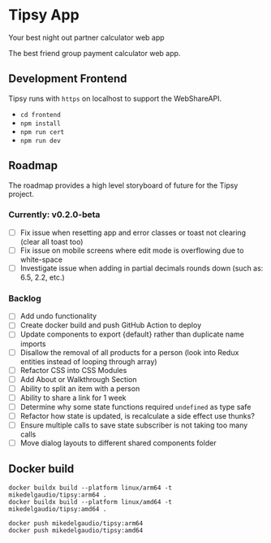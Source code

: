 # Tipsy App

Your best night out partner calculator web app

The best friend group payment calculator web app.

## Development Frontend

Tipsy runs with `https` on localhost to support the WebShareAPI.

- `cd frontend`
- `npm install`
- `npm run cert`
- `npm run dev`

## Roadmap

The roadmap provides a high level storyboard of future for the Tipsy project.

### Currently: v0.2.0-beta 

- [ ] Fix issue when resetting app and error classes or toast not clearing (clear all toast too)
- [ ] Fix issue on mobile screens where edit mode is overflowing due to white-space
- [ ] Investigate issue when adding in partial decimals rounds down (such as: 6.5, 2.2, etc.)

### Backlog

- [ ] Add undo functionality
- [ ] Create docker build and push GitHub Action to deploy
- [ ] Update components to export {default} rather than duplicate name imports
- [ ] Disallow the removal of all products for a person (look into Redux entities instead of looping through array)
- [ ] Refactor CSS into CSS Modules
- [ ] Add About or Walkthrough Section
- [ ] Ability to split an item with a person
- [ ] Ability to share a link for 1 week
- [ ] Determine why some state functions required `undefined` as type safe
- [ ] Refactor how state is updated, is recalculate a side effect use thunks?
- [ ] Ensure multiple calls to save state subscriber is not taking too many calls
- [ ] Move dialog layouts to different shared components folder

## Docker build

```
docker buildx build --platform linux/arm64 -t mikedelgaudio/tipsy:arm64 .
docker buildx build --platform linux/amd64 -t mikedelgaudio/tipsy:amd64 .

docker push mikedelgaudio/tipsy:arm64
docker push mikedelgaudio/tipsy:amd64
```